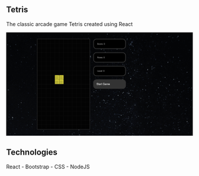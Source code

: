 ## Tetris

The classic arcade game Tetris created using React

![Show Tetris](./public/tetris.png)

## Technologies

React - Bootstrap - CSS - NodeJS
